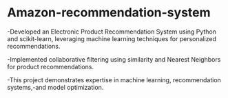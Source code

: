 # Amazon-recommendation-system
-Developed an Electronic Product Recommendation System using Python and scikit-learn, leveraging machine learning techniques for personalized recommendations.

-Implemented collaborative filtering using similarity and Nearest Neighbors for product recommendations.

-This project demonstrates expertise in machine learning, recommendation systems,-and model optimization.
